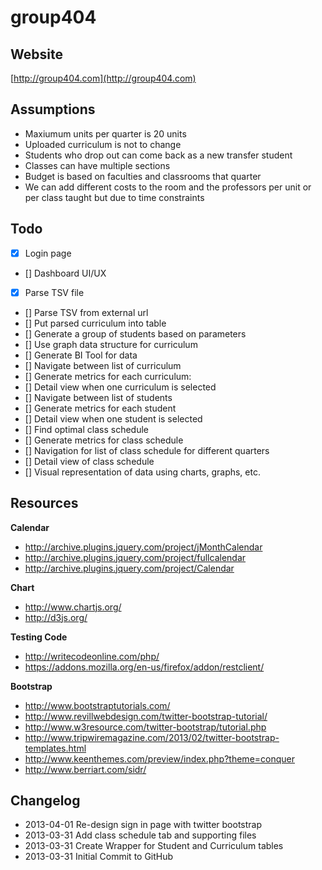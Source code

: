 group404
===========

Website
-----------
[http://group404.com](http://group404.com)

Assumptions
-----------
- Maxiumum units per quarter is 20 units
- Uploaded curriculum is not to change
- Students who drop out can come back as a new transfer student
- Classes can have multiple sections
- Budget is based on faculties and classrooms that quarter
- We can add different costs to the room and the professors per unit or per class taught but due to time constraints

Todo
-----------
- [x] Login page
- [] Dashboard UI/UX
- [x] Parse TSV file
- [] Parse TSV from external url
- [] Put parsed curriculum into table
- [] Generate a group of students based on parameters
- [] Use graph data structure for curriculum
- [] Generate BI Tool for data
- [] Navigate between list of curriculum
- [] Generate metrics for each curriculum:
- [] Detail view when one curriculum is selected
- [] Navigate between list of students
- [] Generate metrics for each student
- [] Detail view when one student is selected
- [] Find optimal class schedule
- [] Generate metrics for class schedule
- [] Navigation for list of class schedule for different quarters
- [] Detail view of class schedule
- [] Visual representation of data using charts, graphs, etc.

Resources
-----------
**Calendar**

- <http://archive.plugins.jquery.com/project/jMonthCalendar>
- <http://archive.plugins.jquery.com/project/fullcalendar>
- <http://archive.plugins.jquery.com/project/Calendar>

**Chart**

- <http://www.chartjs.org/>
- <http://d3js.org/>

**Testing Code**

- <http://writecodeonline.com/php/>
- <https://addons.mozilla.org/en-us/firefox/addon/restclient/>

**Bootstrap**
- <http://www.bootstraptutorials.com/>
- <http://www.revillwebdesign.com/twitter-bootstrap-tutorial/>
- <http://www.w3resource.com/twitter-bootstrap/tutorial.php>
- <http://www.tripwiremagazine.com/2013/02/twitter-bootstrap-templates.html>
- <http://www.keenthemes.com/preview/index.php?theme=conquer>
- <http://www.berriart.com/sidr/>

Changelog
-----------
- 2013-04-01 Re-design sign in page with twitter bootstrap
- 2013-03-31 Add class schedule tab and supporting files
- 2013-03-31 Create Wrapper for Student and Curriculum tables
- 2013-03-31 Initial Commit to GitHub
